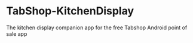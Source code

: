 # TabShop-KitchenDisplay

The kitchen display companion app for the free Tabshop Android point of sale app
